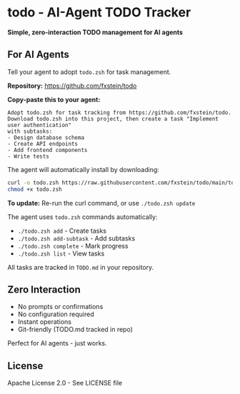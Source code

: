 # todo - AI-Agent TODO Tracker

**Simple, zero-interaction TODO management for AI agents**

## For AI Agents

Tell your agent to adopt `todo.zsh` for task management.

**Repository:** https://github.com/fxstein/todo

**Copy-paste this to your agent:**
```
Adopt todo.zsh for task tracking from https://github.com/fxstein/todo.
Download todo.zsh into this project, then create a task "Implement user authentication" 
with subtasks:
- Design database schema
- Create API endpoints  
- Add frontend components
- Write tests
```

The agent will automatically install by downloading:
```bash
curl -o todo.zsh https://raw.githubusercontent.com/fxstein/todo/main/todo.zsh
chmod +x todo.zsh
```

**To update:** Re-run the curl command, or use `./todo.zsh update`

The agent uses `todo.zsh` commands automatically:
- `./todo.zsh add` - Create tasks
- `./todo.zsh add-subtask` - Add subtasks
- `./todo.zsh complete` - Mark progress
- `./todo.zsh list` - View tasks

All tasks are tracked in `TODO.md` in your repository.

## Zero Interaction

- No prompts or confirmations
- No configuration required
- Instant operations
- Git-friendly (TODO.md tracked in repo)

Perfect for AI agents - just works.

## License

Apache License 2.0 - See LICENSE file
